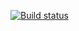 [![Build status](https://ci.appveyor.com/api/projects/status/42fdmhrre1eqp7pa?svg=true)](https://ci.appveyor.com/project/Votgosh/patterns-2-2)